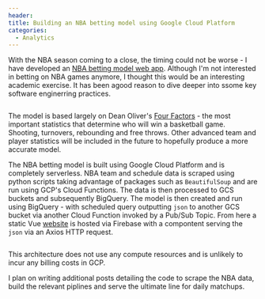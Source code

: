 ```yaml
---
header:
title: Building an NBA betting model using Google Cloud Platform
categories:
  - Analytics
---
```

With the NBA season coming to a close, the timing could not be worse - I have developed an [NBA betting model web app](https://nbamodel-223111.web.app/). Although I'm not interested in betting on NBA games anymore, I thought this would be an interesting academic exercise. It has been agood reason to dive deeper into ssome key software enginerring practices.

<figure style="width: 800px">
    <img src="https://anthonypiccolo.xyz/assets/2020/10/nba-model-web-app.png" alt>
</figure>

The model is based largely on Dean Oliver's [Four Factors](https://www.basketball-reference.com/about/factors.html) - the most important statistics that determine who will win a basketball game. Shooting, turnovers, rebounding and free throws. Other advanced team and player statistics will be included in the future to hopefully produce a more accurate model.

The NBA betting model is built using Google Cloud Platform and is completely serverless. NBA team and schedule data is scraped using python scripts taking advantage of packages such as `BeautifulSoup` and are run using GCP's Cloud Functions. The data is then processed to GCS buckets and subsequently BigQuery. The model is then created and run using BigQuery - with scheduled query outputting `json` to another GCS bucket via another Cloud Function invoked by a Pub/Sub Topic. From here a static Vue [website](https://github.com/anthonypiccolo/nbamodel) is hosted via Firebase with a compontent serving the `json` via an Axios HTTP request.

<figure style="width: 1000px">
    <img src="https://anthonypiccolo.xyz/assets/2020/10/nba-betting-model-architecture.png" alt>
</figure>

This architecture does not use any compute resources and is unlikely to incur any billing costs in GCP.

I plan on writing additional posts detailing the code to scrape the NBA data, build the relevant piplines and serve the ultimate line for daily matchups.

